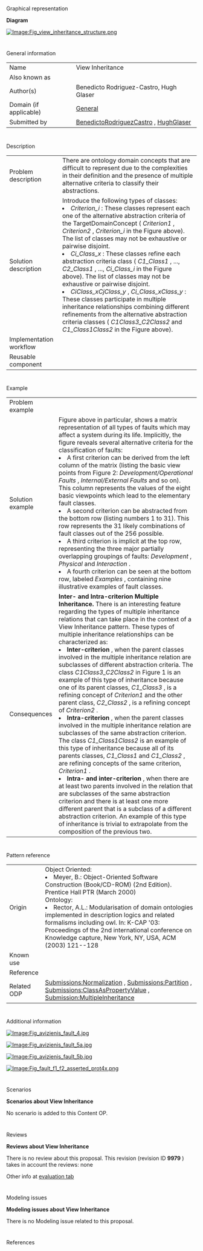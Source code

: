 # 

 Graphical representation



__Diagram__ 





[![Image:Fig_view_inheritance_structure.png](./Fig_view_inheritance_structure.png)](../Image/Fig_view_inheritance_structure.png.md "Image:Fig_view_inheritance_structure.png")





# 

 General information




|  |  |
| --- | --- |
|  Name  |  View Inheritance  |
|  Also known as  |  |
|  Author(s)  |  Benedicto Rodriguez-Castro, Hugh Glaser  |
|  Domain (if applicable)  | [General](../Community/General.md "Community:General")  |
|  Submitted by  | [BenedictoRodriguezCastro](../User/BenedictoRodriguezCastro.md "User:BenedictoRodriguezCastro")  , [HughGlaser](http://ontologydesignpatterns.org/wiki/index.php?title=User:HughGlaser&action=edit&redlink=1 "User:HughGlaser (not yet written)")  |



  





# 

 Description




|  |  |
| --- | --- |
|  Problem description  |  There are ontology domain concepts that are difficult to represent due to the complexities in their definition and the presence of multiple alternative criteria to classify their abstractions.  |
|  Solution description  |  Introduce the following types of classes: <li><i>        Criterion_i       </i>       : These classes represent each one of the alternative abstraction criteria of the TargetDomainConcept (       <i>        Criterion1       </i>       ,       <i>        Criterion2       </i>       ,       <i>        Criterion_i       </i>       in the Figure above). The list of classes may not be exhaustive or pairwise disjoint.      </li><li><i>        Ci_Class_x       </i>       : These classes refine each abstraction criteria class (       <i>        C1_Class1       </i>       , ...,       <i>        C2_Class1       </i>       , ...,       <i>        Ci_Class_i       </i>       in the Figure above). The list of classes may not be exhaustive or pairwise disjoint.      </li><li><i>        CiClass_xCjClass_y       </i>       ,       <i>        Ci_Class_xClass_y       </i>       : These classes participate in multiple inheritance relationships combining different refinements from the alternative abstraction criteria classes (       <i>        C1Class3_C2Class2       </i>       and       <i>        C1_Class1Class2       </i>       in the Figure above).      </li> |
|  Implementation workflow  |  |
|  Reusable component  |  |



  





# 

 Example




|  |  |
| --- | --- |
|  Problem example  |  |
|  Solution example  |  Figure above in particular, shows a matrix representation of all types of faults which may affect a system during its life. Implicitly, the figure reveals several alternative criteria for the classification of faults: <li>       A first criterion can be derived from the left column of the matrix (listing the basic view points from Figure 2:       <i>        Development/Operational Faults       </i>       ,       <i>        Internal/External Faults       </i>       and so on). This column represents the values of the eight basic viewpoints which lead to the elementary fault classes.      </li><li>       A second criterion can be abstracted from the bottom row (listing numbers 1 to 31). This row represents the 31 likely combinations of fault classes out of the 256 possible.      </li><li>       A third criterion is implicit at the top row, representing the three major partially overlapping groupings of faults:       <i>        Development       </i>       ,       <i>        Physical       </i>       and       <i>        Interaction       </i>       .      </li><li>       A fourth criterion can be seen at the bottom row, labeled       <i>        Examples       </i>       , containing nine illustrative examples of fault classes.      </li> |
|  Consequences  | __Inter- and Intra-criterion Multiple Inheritance.__  There is an interesting feature regarding the types of multiple inheritance relations that can take place in the context of a View Inheritance pattern. These types of multiple inheritance relationships can be characterized as: <li><b>        Inter-criterion       </b>       , when the parent classes involved in the multiple inheritance relation are subclasses of different abstraction criteria. The class       <i>        C1Class3_C2Class2       </i>       in Figure 1 is an example of this type of inheritance because one of its parent classes,       <i>        C1_Class3       </i>       , is a refining concept of       <i>        Criterion1       </i>       and the other parent class,       <i>        C2_Class2       </i>       , is a refining concept of       <i>        Criterion2       </i>       .      </li><li><b>        Intra-criterion       </b>       , when the parent classes involved in the multiple inheritance relation are subclasses of the same abstraction criterion. The class       <i>        C1_Class1Class2       </i>       is an example of this type of inheritance because all of its parents classes,       <i>        C1_Class1       </i>       and       <i>        C1_Class2       </i>       , are refining concepts of the same criterion,       <i>        Criterion1       </i>       .      </li><li><b>        Intra- and inter-criterion       </b>       , when there are at least two parents involved in the relation that are subclasses of the same abstraction criterion and there is at least one more different parent that is a subclass of a different abstraction criterion. An example of this type of inheritance is trivial to extrapolate from the composition of the previous two.      </li> |



  





# 

 Pattern reference




|  |  |
| --- | --- |
|  Origin  |  Object Oriented: <li>       Meyer, B.: Object-Oriented Software Construction (Book/CD-ROM) (2nd Edition). Prentice Hall PTR (March 2000)      </li> Ontology: <li>       Rector, A.L.: Modularisation of domain ontologies implemented in description logics and related formalisms including owl. In: K-CAP '03: Proceedings of the 2nd international conference on Knowledge capture, New York, NY, USA, ACM (2003) 121--128      </li> |
|  Known use  |  |
|  Reference  |  |
|  Related ODP  | [Submissions:Normalization](../Normalization/Normalization.md "Submissions:Normalization")  , [Submissions:Partition](../Partition/Partition.md "Submissions:Partition")  , [Submissions:ClassAsPropertyValue](http://ontologydesignpatterns.org/wiki/index.php?title=Submissions:ClassAsPropertyValue&action=edit&redlink=1 "Submissions:ClassAsPropertyValue (not yet written)")  , [Submission:MultipleInheritance](http://ontologydesignpatterns.org/wiki/index.php?title=Submission:MultipleInheritance&action=edit&redlink=1 "Submission:MultipleInheritance (not yet written)")  |



# 

 Additional information




[![Image:Fig_avizienis_fault_4.jpg](./Fig_avizienis_fault_4.jpg)](../Image/Fig_avizienis_fault_4.jpg.md "Image:Fig_avizienis_fault_4.jpg")





  






[![Image:Fig_avizienis_fault_5a.jpg](./Fig_avizienis_fault_5a.jpg)](../Image/Fig_avizienis_fault_5a.jpg.md "Image:Fig_avizienis_fault_5a.jpg")





  






[![Image:Fig_avizienis_fault_5b.jpg](./20090829202419!Fig_avizienis_fault_5b.jpg)](../Image/Fig_avizienis_fault_5b.jpg.md "Image:Fig_avizienis_fault_5b.jpg")





  






[![Image:Fig_fault_f1_f2_asserted_prot4x.png](./Fig_fault_f1_f2_asserted_prot4x.png)](../Image/Fig_fault_f1_f2_asserted_prot4x.png.md "Image:Fig_fault_f1_f2_asserted_prot4x.png")





# 

 Scenarios




__Scenarios about View Inheritance__ 


 No scenario is added to this Content OP.
 




# 

 Reviews




__Reviews about View Inheritance__ 


 There is no review about this proposal.
This revision (revision ID
 __9979__ 
 ) takes in account the reviews: none
 



 Other info at
 [evaluation tab](http://ontologydesignpatterns.org/wiki/index.php?title=Submissions:View_Inheritance&action=evaluation "http://ontologydesignpatterns.org/wiki/index.php?title=Submissions:View_Inheritance&action=evaluation") 





  





# 

 Modeling issues




__Modeling issues about View Inheritance__ 


 There is no Modeling issue related to this proposal.
 




  





# 

 References